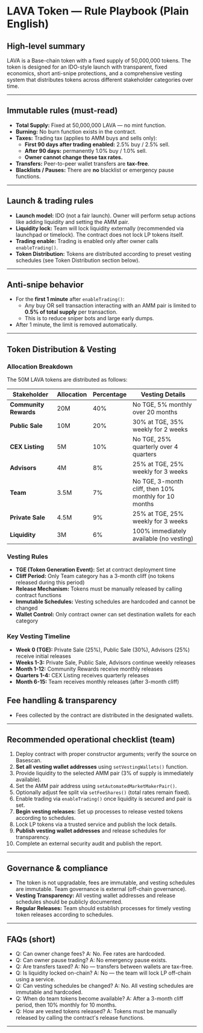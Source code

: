 # LAVA Token — Rule Playbook (Plain English)

## High-level summary

LAVA is a Base-chain token with a fixed supply of 50,000,000 tokens. The token is designed for an IDO-style launch with transparent, fixed economics, short anti-snipe protections, and a comprehensive vesting system that distributes tokens across different stakeholder categories over time.

---

## Immutable rules (must-read)

- **Total Supply:** Fixed at 50,000,000 LAVA — no mint function.
- **Burning:** No burn function exists in the contract.
- **Taxes:** Trading tax (applies to AMM buys and sells only):
  - **First 90 days after trading enabled:** 2.5% buy / 2.5% sell.
  - **After 90 days:** permanently 1.0% buy / 1.0% sell.
  - **Owner cannot change these tax rates.**
- **Transfers:** Peer-to-peer wallet transfers are **tax-free**.
- **Blacklists / Pauses:** There are **no** blacklist or emergency pause functions.

---

## Launch & trading rules

- **Launch model:** IDO (not a fair launch). Owner will perform setup actions like adding liquidity and setting the AMM pair.
- **Liquidity lock:** Team will lock liquidity externally (recommended via launchpad or timelock). The contract does not lock LP tokens itself.
- **Trading enable:** Trading is enabled only after owner calls `enableTrading()`.
- **Token Distribution:** Tokens are distributed according to preset vesting schedules (see Token Distribution section below).

---

## Anti-snipe behavior

- For the **first 1 minute** after `enableTrading()`:
  - Any buy OR sell transaction interacting with an AMM pair is limited to **0.5% of total supply** per transaction.
  - This is to reduce sniper bots and large early dumps.
- After 1 minute, the limit is removed automatically.

---

## Token Distribution & Vesting

### Allocation Breakdown

The 50M LAVA tokens are distributed as follows:

| Stakeholder           | Allocation | Percentage | Vesting Details                                       |
| --------------------- | ---------- | ---------- | ----------------------------------------------------- |
| **Community Rewards** | 20M        | 40%        | No TGE, 5% monthly over 20 months                     |
| **Public Sale**       | 10M        | 20%        | 30% at TGE, 35% weekly for 2 weeks                    |
| **CEX Listing**       | 5M         | 10%        | No TGE, 25% quarterly over 4 quarters                 |
| **Advisors**          | 4M         | 8%         | 25% at TGE, 25% weekly for 3 weeks                    |
| **Team**              | 3.5M       | 7%         | No TGE, 3-month cliff, then 10% monthly for 10 months |
| **Private Sale**      | 4.5M       | 9%         | 25% at TGE, 25% weekly for 3 weeks                    |
| **Liquidity**         | 3M         | 6%         | 100% immediately available (no vesting)               |

### Vesting Rules

- **TGE (Token Generation Event):** Set at contract deployment time
- **Cliff Period:** Only Team category has a 3-month cliff (no tokens released during this period)
- **Release Mechanism:** Tokens must be manually released by calling contract functions
- **Immutable Schedules:** Vesting schedules are hardcoded and cannot be changed
- **Wallet Control:** Only contract owner can set destination wallets for each category

### Key Vesting Timeline

- **Week 0 (TGE):** Private Sale (25%), Public Sale (30%), Advisors (25%) receive initial releases
- **Weeks 1-3:** Private Sale, Public Sale, Advisors continue weekly releases
- **Month 1-12:** Community Rewards receive monthly releases
- **Quarters 1-4:** CEX Listing receives quarterly releases
- **Month 6-15:** Team receives monthly releases (after 3-month cliff)

## Fee handling & transparency

- Fees collected by the contract are distributed in the designated wallets.

---

## Recommended operational checklist (team)

1. Deploy contract with proper constructor arguments; verify the source on Basescan.
2. **Set all vesting wallet addresses** using `setVestingWallets()` function.
3. Provide liquidity to the selected AMM pair (3% of supply is immediately available).
4. Set the AMM pair address using `setAutomatedMarketMakerPair()`.
5. Optionally adjust fee split via `setFeeShares()` (total rates remain fixed).
6. Enable trading via `enableTrading()` once liquidity is secured and pair is set.
7. **Begin vesting releases:** Set up processes to release vested tokens according to schedules.
8. Lock LP tokens via a trusted service and publish the lock details.
9. **Publish vesting wallet addresses** and release schedules for transparency.
10. Complete an external security audit and publish the report.

---

## Governance & compliance

- The token is not upgradable, fees are immutable, and vesting schedules are immutable. Team governance is external (off-chain governance).
- **Vesting Transparency:** All vesting wallet addresses and release schedules should be publicly documented.
- **Regular Releases:** Team should establish processes for timely vesting token releases according to schedules.

---

## FAQs (short)

- Q: Can owner change fees? A: No. Fee rates are hardcoded.
- Q: Can owner pause trading? A: No emergency pause exists.
- Q: Are transfers taxed? A: No — transfers between wallets are tax-free.
- Q: Is liquidity locked on-chain? A: No — the team will lock LP off-chain using a service.
- Q: Can vesting schedules be changed? A: No. All vesting schedules are immutable and hardcoded.
- Q: When do team tokens become available? A: After a 3-month cliff period, then 10% monthly for 10 months.
- Q: How are vested tokens released? A: Tokens must be manually released by calling the contract's release functions.

---
